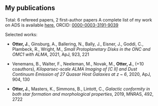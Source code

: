 ## My publications

Total: 6 refereed papers, 2 first-author papers
A complete list of my work on ADS is available [here.](https://ui.adsabs.harvard.edu/search/q=author%3A%22Otter%2C%20Justin%22&sort=date%20desc%2C%20bibcode%20desc&p_=0, "here.")
ORCID: [0000-0003-3191-9039](https://orcid.org/0000-0003-3191-9039, "0000-0003-3191-9039")

Selected works:
- **Otter, J.**, Ginsburg, A., Ballering, N., Bally, J., Eisner, J., Goddi, C., Plambeck, R., Wright, M., *Small Protoplanetary Disks in the ONC and OMC1 with ALMA*, 2021, ApJ, 923, 221

- Venemans, B., Walter, F., Neeleman, M., Novak, M., **Otter, J.**, (+10 coauthors), *Kiloparsec-scale ALMA Imaging of [C II] and Dust Continuum Emission of 27 Quasar Host Galaxies at z ~ 6*, 2020, ApJ, 904, 130

- **Otter, J.**, Masters, K., Simmons, B., Lintott, C., *Galactic conformity in both star formation and morphological properties*, 2019, MNRAS, 492, 2722
